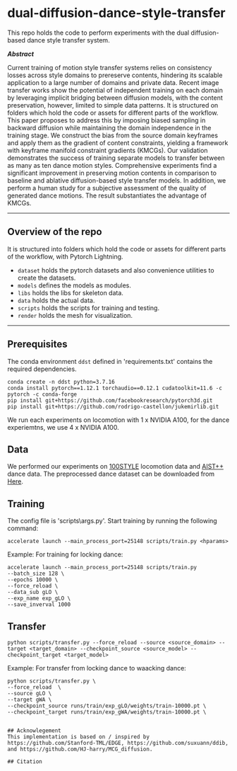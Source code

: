 # dual-diffusion-dance-style-transfer

This repo holds the code to perform experiments with the dual diffusion-based dance style transfer system.

**_Abstract_**

Current training of motion style transfer systems relies on consistency losses across style domains to prereserve contents, hindering its scalable application to a large number of domains and private data. Recent image transfer works show the potential of independent training on each domain by leveraging implicit bridging between diffusion models, with the content preservation, however, limited to simple data patterns. It is structured on folders which hold the code or assets for different parts of the workflow. This paper proposes to address this by imposing biased sampling in backward diffusion while maintaining the domain independence in the training stage. We construct the bias from the source domain keyframes and apply them as the gradient of content constraints, yielding a framework with keyframe manifold constraint gradients (KMCGs).  Our validation demonstrates the success of training separate models to transfer between as many as ten dance motion styles. Comprehensive experiments find a significant improvement in preserving motion contents in comparison to baseline and ablative diffusion-based style transfer models. In addition, we perform a human study for a subjective assessment of the quality of generated dance motions. The result substantiates the advantage of KMCGs. 


----------
## Overview of the repo

It is structured into folders which hold the code or assets for different parts of the workflow, with Pytorch Lightning.

* `dataset` holds the pytorch datasets and also convenience utilities to create the datasets.
* `models` defines the models as modules. 
* `libs` holds the libs for skeleton data. 
* `data` holds the actual data.
* `scripts` holds the scripts for training and testing.
* `render` holds the mesh for visualization.

----------

## Prerequisites

The conda environment `ddst` defined in 'requirements.txt' contains the required dependencies.

```
conda create -n ddst python=3.7.16
conda install pytorch==1.12.1 torchaudio==0.12.1 cudatoolkit=11.6 -c pytorch -c conda-forge
pip install git+https://github.com/facebookresearch/pytorch3d.git
pip install git+https://github.com/rodrigo-castellon/jukemirlib.git
```

We run each experiments on locomotion with 1 x NVIDIA A100, for the dance experiemtns, we use 4 x NVIDIA A100. 

## Data
We performed our experiments on [100STYLE](https://www.ianxmason.com/100style/) locomotion data and [AIST++](https://google.github.io/aistplusplus_dataset/factsfigures.html) dance data. The preprocessed dance dataset can be downloaded from [Here](https://github.com/Stanford-TML/EDGE). 

## Training
The config file is 'scripts\args.py'.  Start training by running the following command:

```
accelerate launch --main_process_port=25148 scripts/train.py <hparams>
```

Example: For training for locking dance:
```
accelerate launch --main_process_port=25148 scripts/train.py 
--batch_size 128 \
--epochs 10000 \
--force_reload \
--data_sub gLO \
--exp_name exp_gLO \
--save_inverval 1000
```

## Transfer

```
python scripts/transfer.py --force_reload --source <source_domain> --target <target_domain> --checkpoint_source <source_model> --checkpoint_target <target_model>
```

Example: For transfer from locking dance to waacking dance:
```
python scripts/transfer.py \
--force_reload  \
--source gLO \
--target gWA \
--checkpoint_source runs/train/exp_gLO/weights/train-10000.pt \
--checkpoint_target runs/train/exp_gWA/weights/train-10000.pt \


## Acknowlegement
This implementation is based on / inspired by https://github.com/Stanford-TML/EDGE, https://github.com/suxuann/ddib, and https://github.com/HJ-harry/MCG_diffusion. 

## Citation
